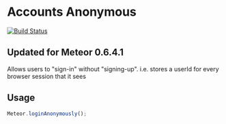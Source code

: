 Accounts Anonymous
==================

[![Build Status](https://travis-ci.org/culshaw/meteor-accounts-anonymous.png?branch=master)](https://travis-ci.org/culshaw/meteor-accounts-anonymous)

## Updated for Meteor 0.6.4.1

Allows users to "sign-in" without "signing-up". 
i.e. stores a userId for every browser session that it sees

Usage
-----

```js
Meteor.loginAnonymously();
```